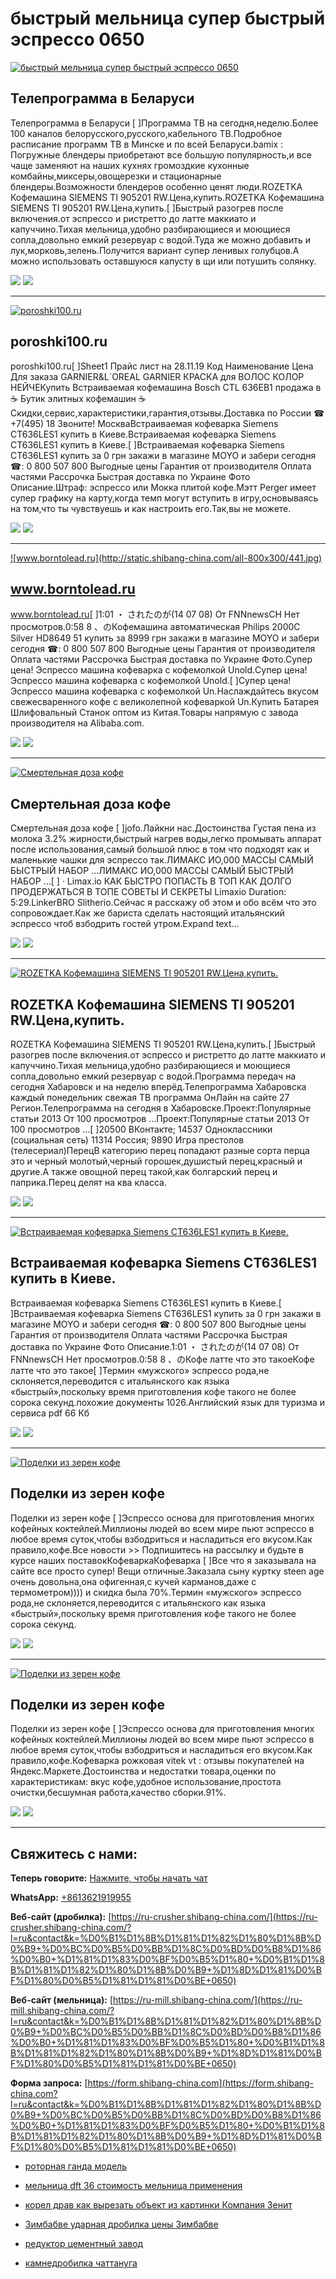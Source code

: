 # быстрый мельница супер быстрый эспрессо 0650

<a href="https://swt.shibang-china.com/?l=ru&img&k=%D0%B1%D1%8B%D1%81%D1%82%D1%80%D1%8B%D0%B9+%D0%BC%D0%B5%D0%BB%D1%8C%D0%BD%D0%B8%D1%86%D0%B0+%D1%81%D1%83%D0%BF%D0%B5%D1%80+%D0%B1%D1%8B%D1%81%D1%82%D1%80%D1%8B%D0%B9+%D1%8D%D1%81%D0%BF%D1%80%D0%B5%D1%81%D1%81%D0%BE+0650" target="_blank">![быстрый мельница супер быстрый эспрессо 0650](http://static.shibang-china.com/all-800x300/1427.jpg)</a>

## Телепрограмма в Беларуси
Телепрограмма в Беларуси [ ]Программа ТВ на сегодня,неделю.Более 100 каналов белорусского,русского,кабельного ТВ.Подробное расписание программ ТВ в Минске и по всей Беларуси.bamix : Погружные блендеры приобретают все большую популярность,и все чаще заменяют на наших кухнях громоздкие кухонные комбайны,миксеры,овощерезки и стационарные блендеры.Возможности блендеров особенно ценят люди.ROZETKA Кофемашина SIEMENS TI 905201 RW.Цена,купить.ROZETKA Кофемашина SIEMENS TI 905201 RW.Цена,купить.[ ]Быстрый разогрев после включения.от эспрессо и ристретто до латте маккиато и капуччино.Тихая мельница,удобно разбирающиеся и моющиеся сопла,довольно емкий резервуар с водой.Туда же можно добавить и лук,морковь,зелень.Получится вариант супер ленивых голубцов.А можно использовать оставшуюся капусту в щи или потушить солянку.


<a href="https://whatsapp.shibangsoft.com/WhatsApp.php" target="_blank" title="WhatsApp">![](http://static.shibang-china.com/icon/whatsapp.png)</a> <a href="https://swt.shibang-china.com/?l=ru&icon&k=%D0%B1%D1%8B%D1%81%D1%82%D1%80%D1%8B%D0%B9+%D0%BC%D0%B5%D0%BB%D1%8C%D0%BD%D0%B8%D1%86%D0%B0+%D1%81%D1%83%D0%BF%D0%B5%D1%80+%D0%B1%D1%8B%D1%81%D1%82%D1%80%D1%8B%D0%B9+%D1%8D%D1%81%D0%BF%D1%80%D0%B5%D1%81%D1%81%D0%BE+0650" target="_blank">![](http://static.shibang-china.com/icon/chat-ru.png)</a>

---

<a href="https://swt.shibang-china.com/?l=ru&img&k=%D0%B1%D1%8B%D1%81%D1%82%D1%80%D1%8B%D0%B9+%D0%BC%D0%B5%D0%BB%D1%8C%D0%BD%D0%B8%D1%86%D0%B0+%D1%81%D1%83%D0%BF%D0%B5%D1%80+%D0%B1%D1%8B%D1%81%D1%82%D1%80%D1%8B%D0%B9+%D1%8D%D1%81%D0%BF%D1%80%D0%B5%D1%81%D1%81%D0%BE+0650" target="_blank">![poroshki100.ru](http://static.shibang-china.com/all-800x300/1210.jpg)</a>

## poroshki100.ru
poroshki100.ru[ ]Sheet1 Прайс лист на 28.11.19 Код Наименование Цена Для заказа GARNIER&amp;L`OREAL GARNIER КРАСКА для ВОЛОС КОЛОР НЕЙЧЕКупить Встраиваемая кофемашина Bosch CTL 636EB1 продажа в ☕ Бутик элитных кофемашин ☕ Скидки,сервис,характеристики,гарантия,отзывы.Доставка по России ☎ +7(495) 18 Звоните! МоскваВстраиваемая кофеварка Siemens CT636LES1 купить в Киеве.Встраиваемая кофеварка Siemens CT636LES1 купить в Киеве.[ ]Встраиваемая кофеварка Siemens CT636LES1 купить за 0 грн закажи в магазине MOYO и забери сегодня ☎: 0 800 507 800 Выгодные цены Гарантия от производителя Оплата частями Рассрочка Быстрая доставка по Украине Фото Описание.Штраф: эспрессо или Мокка плитой кофе.Мэтт Perger имеет супер графику на карту,когда темп могут вступить в игру,основываясь на том,что ты чувствуешь и как настроить его.Так,вы не можете.


<a href="https://whatsapp.shibangsoft.com/WhatsApp.php" target="_blank" title="WhatsApp">![](http://static.shibang-china.com/icon/whatsapp.png)</a> <a href="https://swt.shibang-china.com/?l=ru&icon&k=%D0%B1%D1%8B%D1%81%D1%82%D1%80%D1%8B%D0%B9+%D0%BC%D0%B5%D0%BB%D1%8C%D0%BD%D0%B8%D1%86%D0%B0+%D1%81%D1%83%D0%BF%D0%B5%D1%80+%D0%B1%D1%8B%D1%81%D1%82%D1%80%D1%8B%D0%B9+%D1%8D%D1%81%D0%BF%D1%80%D0%B5%D1%81%D1%81%D0%BE+0650" target="_blank">![](http://static.shibang-china.com/icon/chat-ru.png)</a>

---

<a href="https://swt.shibang-china.com/?l=ru&img&k=%D0%B1%D1%8B%D1%81%D1%82%D1%80%D1%8B%D0%B9+%D0%BC%D0%B5%D0%BB%D1%8C%D0%BD%D0%B8%D1%86%D0%B0+%D1%81%D1%83%D0%BF%D0%B5%D1%80+%D0%B1%D1%8B%D1%81%D1%82%D1%80%D1%8B%D0%B9+%D1%8D%D1%81%D0%BF%D1%80%D0%B5%D1%81%D1%81%D0%BE+0650" target="_blank">![www.borntolead.ru](http://static.shibang-china.com/all-800x300/441.jpg)</a>

## www.borntolead.ru
www.borntolead.ru[ ]1:01 ・ されたのが(14 07 08) От FNNnewsCH Нет просмотров.0:58 8 、のКофемашина автоматическая Philips 2000C Silver HD8649 51 купить за 8999 грн закажи в магазине MOYO и забери сегодня ☎: 0 800 507 800 Выгодные цены Гарантия от производителя Оплата частями Рассрочка Быстрая доставка по Украине Фото.Супер цена! Эспрессо машина кофеварка с кофемолкой Unold.Супер цена! Эспрессо машина кофеварка с кофемолкой Unold.[ ]Супер цена! Эспрессо машина кофеварка с кофемолкой Un.Наслаждайтесь вкусом свежесваренного кофе с великолепной кофеваркой Un.Купить Батарея Шлифовальный Станок оптом из Китая.Товары напрямую с завода производителя на Alibaba.com.


<a href="https://whatsapp.shibangsoft.com/WhatsApp.php" target="_blank" title="WhatsApp">![](http://static.shibang-china.com/icon/whatsapp.png)</a> <a href="https://swt.shibang-china.com/?l=ru&icon&k=%D0%B1%D1%8B%D1%81%D1%82%D1%80%D1%8B%D0%B9+%D0%BC%D0%B5%D0%BB%D1%8C%D0%BD%D0%B8%D1%86%D0%B0+%D1%81%D1%83%D0%BF%D0%B5%D1%80+%D0%B1%D1%8B%D1%81%D1%82%D1%80%D1%8B%D0%B9+%D1%8D%D1%81%D0%BF%D1%80%D0%B5%D1%81%D1%81%D0%BE+0650" target="_blank">![](http://static.shibang-china.com/icon/chat-ru.png)</a>

---

<a href="https://swt.shibang-china.com/?l=ru&img&k=%D0%B1%D1%8B%D1%81%D1%82%D1%80%D1%8B%D0%B9+%D0%BC%D0%B5%D0%BB%D1%8C%D0%BD%D0%B8%D1%86%D0%B0+%D1%81%D1%83%D0%BF%D0%B5%D1%80+%D0%B1%D1%8B%D1%81%D1%82%D1%80%D1%8B%D0%B9+%D1%8D%D1%81%D0%BF%D1%80%D0%B5%D1%81%D1%81%D0%BE+0650" target="_blank">![Смертельная доза кофе](http://static.shibang-china.com/all-800x300/501.jpg)</a>

## Смертельная доза кофе
Смертельная доза кофе [ ]jofo.Лайкни нас.Достоинства Густая пена из молока 3.2% жирности,быстрый нагрев воды,легко промывать аппарат после использования,самый большой плюс в том что подходят как и маленькие чашки для эспрессо так.ЛИМАКС ИО,000 МАССЫ САМЫЙ БЫСТРЫЙ НАБОР …ЛИМАКС ИО,000 МАССЫ САМЫЙ БЫСТРЫЙ НАБОР …[ ]&nbsp;&#0183;&#32;Limax.io КАК БЫСТРО ПОПАСТЬ В ТОП КАК ДОЛГО ПРОДЕРЖАТЬСЯ В ТОПЕ СОВЕТЫ И СЕКРЕТЫ Limaxio Duration: 5:29.LinkerBRO Slitherio.Сейчас я расскажу об этом и обо всём что это сопровождает.Как же бариста сделать настоящий итальянский эспрессо чтоб взбодрить гостей утром.Expand text…


<a href="https://whatsapp.shibangsoft.com/WhatsApp.php" target="_blank" title="WhatsApp">![](http://static.shibang-china.com/icon/whatsapp.png)</a> <a href="https://swt.shibang-china.com/?l=ru&icon&k=%D0%B1%D1%8B%D1%81%D1%82%D1%80%D1%8B%D0%B9+%D0%BC%D0%B5%D0%BB%D1%8C%D0%BD%D0%B8%D1%86%D0%B0+%D1%81%D1%83%D0%BF%D0%B5%D1%80+%D0%B1%D1%8B%D1%81%D1%82%D1%80%D1%8B%D0%B9+%D1%8D%D1%81%D0%BF%D1%80%D0%B5%D1%81%D1%81%D0%BE+0650" target="_blank">![](http://static.shibang-china.com/icon/chat-ru.png)</a>

---

<a href="https://swt.shibang-china.com/?l=ru&img&k=%D0%B1%D1%8B%D1%81%D1%82%D1%80%D1%8B%D0%B9+%D0%BC%D0%B5%D0%BB%D1%8C%D0%BD%D0%B8%D1%86%D0%B0+%D1%81%D1%83%D0%BF%D0%B5%D1%80+%D0%B1%D1%8B%D1%81%D1%82%D1%80%D1%8B%D0%B9+%D1%8D%D1%81%D0%BF%D1%80%D0%B5%D1%81%D1%81%D0%BE+0650" target="_blank">![ROZETKA Кофемашина SIEMENS TI 905201 RW.Цена,купить.](http://static.shibang-china.com/all-800x300/288.jpg)</a>

## ROZETKA Кофемашина SIEMENS TI 905201 RW.Цена,купить.
ROZETKA Кофемашина SIEMENS TI 905201 RW.Цена,купить.[ ]Быстрый разогрев после включения.от эспрессо и ристретто до латте маккиато и капуччино.Тихая мельница,удобно разбирающиеся и моющиеся сопла,довольно емкий резервуар с водой.Программа передач на сегодня Хабаровск и на неделю вперёд.Телепрограмма Хабаровска каждый понедельник свежая ТВ программа ОнЛайн на сайте 27 Регион.Телепрограмма на сегодня в Хабаровске.Проект:Популярные статьи 2013 От 100 просмотров …Проект:Популярные статьи 2013 От 100 просмотров …[ ]20500 ВКонтакте; 14537 Одноклассники (социальная сеть) 11314 Россия; 9890 Игра престолов (телесериал)ПерецВ категорию перец попадают разные сорта перца это и черный молотый,черный горошек,душистый перец,красный и другие.А также овощной перец такой,как болгарский перец и паприка.Перец делят на ква класса.


<a href="https://whatsapp.shibangsoft.com/WhatsApp.php" target="_blank" title="WhatsApp">![](http://static.shibang-china.com/icon/whatsapp.png)</a> <a href="https://swt.shibang-china.com/?l=ru&icon&k=%D0%B1%D1%8B%D1%81%D1%82%D1%80%D1%8B%D0%B9+%D0%BC%D0%B5%D0%BB%D1%8C%D0%BD%D0%B8%D1%86%D0%B0+%D1%81%D1%83%D0%BF%D0%B5%D1%80+%D0%B1%D1%8B%D1%81%D1%82%D1%80%D1%8B%D0%B9+%D1%8D%D1%81%D0%BF%D1%80%D0%B5%D1%81%D1%81%D0%BE+0650" target="_blank">![](http://static.shibang-china.com/icon/chat-ru.png)</a>

---

<a href="https://swt.shibang-china.com/?l=ru&img&k=%D0%B1%D1%8B%D1%81%D1%82%D1%80%D1%8B%D0%B9+%D0%BC%D0%B5%D0%BB%D1%8C%D0%BD%D0%B8%D1%86%D0%B0+%D1%81%D1%83%D0%BF%D0%B5%D1%80+%D0%B1%D1%8B%D1%81%D1%82%D1%80%D1%8B%D0%B9+%D1%8D%D1%81%D0%BF%D1%80%D0%B5%D1%81%D1%81%D0%BE+0650" target="_blank">![Встраиваемая кофеварка Siemens CT636LES1 купить в Киеве.](http://static.shibang-china.com/all-800x300/1114.jpg)</a>

## Встраиваемая кофеварка Siemens CT636LES1 купить в Киеве.
Встраиваемая кофеварка Siemens CT636LES1 купить в Киеве.[ ]Встраиваемая кофеварка Siemens CT636LES1 купить за 0 грн закажи в магазине MOYO и забери сегодня ☎: 0 800 507 800 Выгодные цены Гарантия от производителя Оплата частями Рассрочка Быстрая доставка по Украине Фото Описание.1:01 ・ されたのが(14 07 08) От FNNnewsCH Нет просмотров.0:58 8 、のКофе латте что это такоеКофе латте что это такое[ ]Термин &#171;мужского&#187; эспрессо рода,не склоняется,переводится с итальянского как языка &#171;быстрый&#187;,поскольку время приготовления кофе такого не более сорока секунд.похожие документы 1026.Английский язык для туризма и сервиса pdf 66 Кб


<a href="https://whatsapp.shibangsoft.com/WhatsApp.php" target="_blank" title="WhatsApp">![](http://static.shibang-china.com/icon/whatsapp.png)</a> <a href="https://swt.shibang-china.com/?l=ru&icon&k=%D0%B1%D1%8B%D1%81%D1%82%D1%80%D1%8B%D0%B9+%D0%BC%D0%B5%D0%BB%D1%8C%D0%BD%D0%B8%D1%86%D0%B0+%D1%81%D1%83%D0%BF%D0%B5%D1%80+%D0%B1%D1%8B%D1%81%D1%82%D1%80%D1%8B%D0%B9+%D1%8D%D1%81%D0%BF%D1%80%D0%B5%D1%81%D1%81%D0%BE+0650" target="_blank">![](http://static.shibang-china.com/icon/chat-ru.png)</a>

---

<a href="https://swt.shibang-china.com/?l=ru&img&k=%D0%B1%D1%8B%D1%81%D1%82%D1%80%D1%8B%D0%B9+%D0%BC%D0%B5%D0%BB%D1%8C%D0%BD%D0%B8%D1%86%D0%B0+%D1%81%D1%83%D0%BF%D0%B5%D1%80+%D0%B1%D1%8B%D1%81%D1%82%D1%80%D1%8B%D0%B9+%D1%8D%D1%81%D0%BF%D1%80%D0%B5%D1%81%D1%81%D0%BE+0650" target="_blank">![Поделки из зерен кофе](http://static.shibang-china.com/all-800x300/1251.jpg)</a>

## Поделки из зерен кофе
Поделки из зерен кофе [ ]Эспрессо основа для приготовления многих кофейных коктейлей.Миллионы людей во всем мире пьют эспрессо в любое время суток,чтобы взбодриться и насладиться его вкусом.Как правило,кофе.Все новости &gt;&gt; Подпишитесь на рассылку и будьте в курсе наших поставокКофеваркаКофеварка [ ]Все что я заказывала на сайте все просто супер! Вещи отличные.Заказала сыну куртку steen age очень довольна,она офигенная,с кучей карманов,даже с термометром)))) и скидка была 70%.Термин &#171;мужского&#187; эспрессо рода,не склоняется,переводится с итальянского как языка &#171;быстрый&#187;,поскольку время приготовления кофе такого не более сорока секунд.


<a href="https://whatsapp.shibangsoft.com/WhatsApp.php" target="_blank" title="WhatsApp">![](http://static.shibang-china.com/icon/whatsapp.png)</a> <a href="https://swt.shibang-china.com/?l=ru&icon&k=%D0%B1%D1%8B%D1%81%D1%82%D1%80%D1%8B%D0%B9+%D0%BC%D0%B5%D0%BB%D1%8C%D0%BD%D0%B8%D1%86%D0%B0+%D1%81%D1%83%D0%BF%D0%B5%D1%80+%D0%B1%D1%8B%D1%81%D1%82%D1%80%D1%8B%D0%B9+%D1%8D%D1%81%D0%BF%D1%80%D0%B5%D1%81%D1%81%D0%BE+0650" target="_blank">![](http://static.shibang-china.com/icon/chat-ru.png)</a>

---

<a href="https://swt.shibang-china.com/?l=ru&img&k=%D0%B1%D1%8B%D1%81%D1%82%D1%80%D1%8B%D0%B9+%D0%BC%D0%B5%D0%BB%D1%8C%D0%BD%D0%B8%D1%86%D0%B0+%D1%81%D1%83%D0%BF%D0%B5%D1%80+%D0%B1%D1%8B%D1%81%D1%82%D1%80%D1%8B%D0%B9+%D1%8D%D1%81%D0%BF%D1%80%D0%B5%D1%81%D1%81%D0%BE+0650" target="_blank">![Поделки из зерен кофе](http://static.shibang-china.com/all-800x300/1039.jpg)</a>

## Поделки из зерен кофе
Поделки из зерен кофе [ ]Эспрессо основа для приготовления многих кофейных коктейлей.Миллионы людей во всем мире пьют эспрессо в любое время суток,чтобы взбодриться и насладиться его вкусом.Как правило,кофе.Кофеварка рожковая vitek vt : отзывы покупателей на Яндекс.Маркете.Достоинства и недостатки товара,оценки по характеристикам: вкус кофе,удобное использование,простота очистки,бесшумная работа,качество сборки.91%.

<a href="https://whatsapp.shibangsoft.com/WhatsApp.php" target="_blank" title="WhatsApp">![](http://static.shibang-china.com/icon/whatsapp.png)</a> <a href="https://swt.shibang-china.com/?l=ru&icon&k=%D0%B1%D1%8B%D1%81%D1%82%D1%80%D1%8B%D0%B9+%D0%BC%D0%B5%D0%BB%D1%8C%D0%BD%D0%B8%D1%86%D0%B0+%D1%81%D1%83%D0%BF%D0%B5%D1%80+%D0%B1%D1%8B%D1%81%D1%82%D1%80%D1%8B%D0%B9+%D1%8D%D1%81%D0%BF%D1%80%D0%B5%D1%81%D1%81%D0%BE+0650" target="_blank">![](http://static.shibang-china.com/icon/chat-ru.png)</a>

---
## Свяжитесь с нами:

**Теперь говорите:** [Нажмите, чтобы начать чат](https://swt.shibang-china.com?l=ru&contact&k=%D0%B1%D1%8B%D1%81%D1%82%D1%80%D1%8B%D0%B9+%D0%BC%D0%B5%D0%BB%D1%8C%D0%BD%D0%B8%D1%86%D0%B0+%D1%81%D1%83%D0%BF%D0%B5%D1%80+%D0%B1%D1%8B%D1%81%D1%82%D1%80%D1%8B%D0%B9+%D1%8D%D1%81%D0%BF%D1%80%D0%B5%D1%81%D1%81%D0%BE+0650)

**WhatsApp:**  [+8613621919955](https://whatsapp.shibangsoft.com/WhatsApp.php)

**Веб-сайт (дробилка):** [https://ru-crusher.shibang-china.com/](https://ru-crusher.shibang-china.com/?l=ru&contact&k=%D0%B1%D1%8B%D1%81%D1%82%D1%80%D1%8B%D0%B9+%D0%BC%D0%B5%D0%BB%D1%8C%D0%BD%D0%B8%D1%86%D0%B0+%D1%81%D1%83%D0%BF%D0%B5%D1%80+%D0%B1%D1%8B%D1%81%D1%82%D1%80%D1%8B%D0%B9+%D1%8D%D1%81%D0%BF%D1%80%D0%B5%D1%81%D1%81%D0%BE+0650)

**Веб-сайт (мельница):** [https://ru-mill.shibang-china.com/](https://ru-mill.shibang-china.com/?l=ru&contact&k=%D0%B1%D1%8B%D1%81%D1%82%D1%80%D1%8B%D0%B9+%D0%BC%D0%B5%D0%BB%D1%8C%D0%BD%D0%B8%D1%86%D0%B0+%D1%81%D1%83%D0%BF%D0%B5%D1%80+%D0%B1%D1%8B%D1%81%D1%82%D1%80%D1%8B%D0%B9+%D1%8D%D1%81%D0%BF%D1%80%D0%B5%D1%81%D1%81%D0%BE+0650)

**Форма запроса:** [https://form.shibang-china.com](https://form.shibang-china.com?l=ru&contact&k=%D0%B1%D1%8B%D1%81%D1%82%D1%80%D1%8B%D0%B9+%D0%BC%D0%B5%D0%BB%D1%8C%D0%BD%D0%B8%D1%86%D0%B0+%D1%81%D1%83%D0%BF%D0%B5%D1%80+%D0%B1%D1%8B%D1%81%D1%82%D1%80%D1%8B%D0%B9+%D1%8D%D1%81%D0%BF%D1%80%D0%B5%D1%81%D1%81%D0%BE+0650)

* [роторная ганда модель](../115/%D1%80%D0%BE%D1%82%D0%BE%D1%80%D0%BD%D0%B0%D1%8F%20%D0%B3%D0%B0%D0%BD%D0%B4%D0%B0%20%D0%BC%D0%BE%D0%B4%D0%B5%D0%BB%D1%8C.md)

* [мельница dft 36 стоимость мельница применения](../110/%D0%BC%D0%B5%D0%BB%D1%8C%D0%BD%D0%B8%D1%86%D0%B0%20dft%2036%20%D1%81%D1%82%D0%BE%D0%B8%D0%BC%D0%BE%D1%81%D1%82%D1%8C%20%D0%BC%D0%B5%D0%BB%D1%8C%D0%BD%D0%B8%D1%86%D0%B0%20%D0%BF%D1%80%D0%B8%D0%BC%D0%B5%D0%BD%D0%B5%D0%BD%D0%B8%D1%8F.md)

* [корел драв как вырезать объект из картинки Компания Зенит](../110/%D0%BA%D0%BE%D1%80%D0%B5%D0%BB%20%D0%B4%D1%80%D0%B0%D0%B2%20%D0%BA%D0%B0%D0%BA%20%D0%B2%D1%8B%D1%80%D0%B5%D0%B7%D0%B0%D1%82%D1%8C%20%D0%BE%D0%B1%D1%8A%D0%B5%D0%BA%D1%82%20%D0%B8%D0%B7%20%D0%BA%D0%B0%D1%80%D1%82%D0%B8%D0%BD%D0%BA%D0%B8%20%D0%9A%D0%BE%D0%BC%D0%BF%D0%B0%D0%BD%D0%B8%D1%8F%20%D0%97%D0%B5%D0%BD%D0%B8%D1%82.md)

* [Зимбабве ударная дробилка цены Зимбабве](../120/%D0%97%D0%B8%D0%BC%D0%B1%D0%B0%D0%B1%D0%B2%D0%B5%20%D1%83%D0%B4%D0%B0%D1%80%D0%BD%D0%B0%D1%8F%20%D0%B4%D1%80%D0%BE%D0%B1%D0%B8%D0%BB%D0%BA%D0%B0%20%D1%86%D0%B5%D0%BD%D1%8B%20%D0%97%D0%B8%D0%BC%D0%B1%D0%B0%D0%B1%D0%B2%D0%B5.md)

* [редуктор цементный завод](../116/%D1%80%D0%B5%D0%B4%D1%83%D0%BA%D1%82%D0%BE%D1%80%20%D1%86%D0%B5%D0%BC%D0%B5%D0%BD%D1%82%D0%BD%D1%8B%D0%B9%20%D0%B7%D0%B0%D0%B2%D0%BE%D0%B4.md)

* [камнедробилка чаттануга](../117/%D0%BA%D0%B0%D0%BC%D0%BD%D0%B5%D0%B4%D1%80%D0%BE%D0%B1%D0%B8%D0%BB%D0%BA%D0%B0%20%D1%87%D0%B0%D1%82%D1%82%D0%B0%D0%BD%D1%83%D0%B3%D0%B0.md)